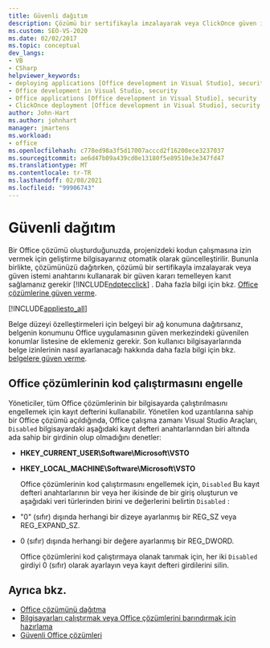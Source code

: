 ```yaml
---
title: Güvenli dağıtım
description: Çözümü bir sertifikayla imzalayarak veya ClickOnce güven istemi anahtarını kullanarak bir güven kararı temelleyen bir kanıt nasıl sağlayacağınızı öğrenin.
ms.custom: SEO-VS-2020
ms.date: 02/02/2017
ms.topic: conceptual
dev_langs:
- VB
- CSharp
helpviewer_keywords:
- deploying applications [Office development in Visual Studio], security
- Office development in Visual Studio, security
- Office applications [Office development in Visual Studio], security
- ClickOnce deployment [Office development in Visual Studio], security
author: John-Hart
ms.author: johnhart
manager: jmartens
ms.workload:
- office
ms.openlocfilehash: c778ed98a3f5d17007acccd2f16208ece3237037
ms.sourcegitcommit: ae6d47b09a439cd0e13180f5e89510e3e347fd47
ms.translationtype: MT
ms.contentlocale: tr-TR
ms.lasthandoff: 02/08/2021
ms.locfileid: "99906743"
---
```

# <a name="secure-deployment"></a>Güvenli dağıtım
  Bir Office çözümü oluşturduğunuzda, projenizdeki kodun çalışmasına izin vermek için geliştirme bilgisayarınız otomatik olarak güncelleştirilir. Bununla birlikte, çözümünüzü dağıtırken, çözümü bir sertifikayla imzalayarak veya güven istemi anahtarını kullanarak bir güven kararı temelleyen kanıt sağlamanız gerekir [!INCLUDE[ndptecclick](../vsto/includes/ndptecclick-md.md)] . Daha fazla bilgi için bkz. [Office çözümlerine güven verme](../vsto/granting-trust-to-office-solutions.md).

 [!INCLUDE[appliesto_all](../vsto/includes/appliesto-all-md.md)]

 Belge düzeyi özelleştirmeleri için belgeyi bir ağ konumuna dağıtırsanız, belgenin konumunu Office uygulamasının güven merkezindeki güvenilen konumlar listesine de eklemeniz gerekir. Son kullanıcı bilgisayarlarında belge izinlerinin nasıl ayarlanacağı hakkında daha fazla bilgi için bkz. [belgelere güven verme](../vsto/granting-trust-to-documents.md).

## <a name="prevent-office-solutions-from-running-code"></a>Office çözümlerinin kod çalıştırmasını engelle
 Yöneticiler, tüm Office çözümlerinin bir bilgisayarda çalıştırılmasını engellemek için kayıt defterini kullanabilir. Yönetilen kod uzantılarına sahip bir Office çözümü açıldığında, Office çalışma zamanı Visual Studio Araçları, `Disabled` bilgisayardaki aşağıdaki kayıt defteri anahtarlarından biri altında ada sahip bir girdinin olup olmadığını denetler:

- **HKEY_CURRENT_USER\Software\Microsoft\VSTO**

- **HKEY_LOCAL_MACHINE\Software\Microsoft\VSTO**

  Office çözümlerinin kod çalıştırmasını engellemek için, `Disabled` Bu kayıt defteri anahtarlarının bir veya her ikisinde de bir giriş oluşturun ve aşağıdaki veri türlerinden birini ve değerlerini belirtin `Disabled` :

- "0" (sıfır) dışında herhangi bir dizeye ayarlanmış bir REG_SZ veya REG_EXPAND_SZ.

- 0 (sıfır) dışında herhangi bir değere ayarlanmış bir REG_DWORD.

  Office çözümlerini kod çalıştırmaya olanak tanımak için, her iki `Disabled` girdiyi 0 (sıfır) olarak ayarlayın veya kayıt defteri girdilerini silin.

## <a name="see-also"></a>Ayrıca bkz.
- [Office çözümünü dağıtma](../vsto/deploying-an-office-solution.md)
- [Bilgisayarları çalıştırmak veya Office çözümlerini barındırmak için hazırlama](/previous-versions/bb772092(v=vs.110))
- [Güvenli Office çözümleri](../vsto/securing-office-solutions.md)